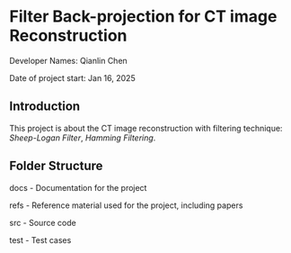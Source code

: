 # Filter Back-projection for CT image Reconstruction

Developer Names: Qianlin Chen

Date of project start: Jan 16, 2025

## Introduction
This project is about the CT image reconstruction with filtering technique: *Sheep-Logan Filter*, *Hamming Filtering*.

## Folder Structure
docs - Documentation for the project 

refs - Reference material used for the project, including papers 

src - Source code 

test - Test cases